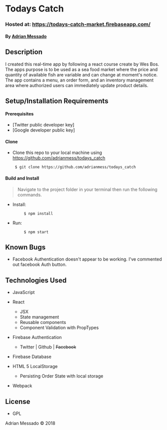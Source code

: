 # **Todays Catch**
### Hosted at: https://todays-catch-market.firebaseapp.com/

#### By [Adrian Messado](https://github.com/adrianmess)
## Description
I created this real-time app by following a react course create by Wes Bos. The apps purpose is to be used as a sea food market where the price and quantity of available fish are variable and can change at moment's notice. The app contains a menu, an order form, and an inventory management area where authorized users can immediately update product details.



## Setup/Installation Requirements

#### Prerequisites

-   [Twitter public developer key]
-   [Google developer public key]

#### Clone
 * Clone this repo to your local machine using https://github.com/adrianmess/todays_catch

        $ git clone https://github.com/adrianmess/todays_catch

#### Build and Install

  > Navigate to the project folder in your terminal then run the following commands.

  * Install:

             $ npm install
  * Run:

             $ npm start

## Known Bugs
  * Facebook Authentication doesn't appear to be working. I've commented out facebook Auth button.

## Technologies Used

* JavaScript
* React
    * JSX
    * State management
    * Reusable components
    * Component Validation with PropTypes

* Firebase Authentication
    * Twitter | Github | ~~Facebook~~
* Firebase Database
* HTML 5 LocalStorage
    * Persisting Order State with local storage

* Webpack

## License

* GPL

Adrian Messado © 2018